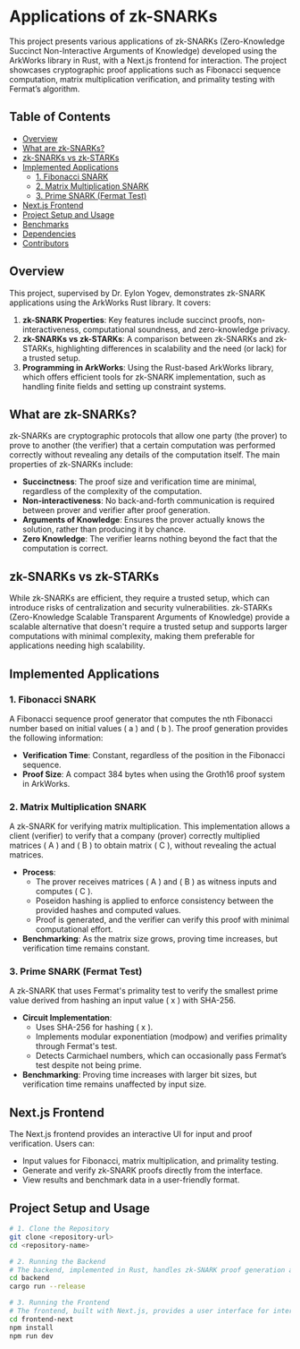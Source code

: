 # Applications of zk-SNARKs

This project presents various applications of zk-SNARKs (Zero-Knowledge Succinct Non-Interactive Arguments of Knowledge) developed using the ArkWorks library in Rust, with a Next.js frontend for interaction. The project showcases cryptographic proof applications such as Fibonacci sequence computation, matrix multiplication verification, and primality testing with Fermat’s algorithm.

## Table of Contents
- [Overview](#overview)
- [What are zk-SNARKs?](#what-are-zk-snarks)
- [zk-SNARKs vs zk-STARKs](#zk-snarks-vs-zk-starks)
- [Implemented Applications](#implemented-applications)
  - [1. Fibonacci SNARK](#1-fibonacci-snark)
  - [2. Matrix Multiplication SNARK](#2-matrix-multiplication-snark)
  - [3. Prime SNARK (Fermat Test)](#3-prime-snark-fermat-test)
- [Next.js Frontend](#nextjs-frontend)
- [Project Setup and Usage](#project-setup-and-usage)
- [Benchmarks](#benchmarks)
- [Dependencies](#dependencies)
- [Contributors](#contributors)

## Overview
This project, supervised by Dr. Eylon Yogev, demonstrates zk-SNARK applications using the ArkWorks Rust library. It covers:
1. **zk-SNARK Properties**: Key features include succinct proofs, non-interactiveness, computational soundness, and zero-knowledge privacy.
2. **zk-SNARKs vs zk-STARKs**: A comparison between zk-SNARKs and zk-STARKs, highlighting differences in scalability and the need (or lack) for a trusted setup.
3. **Programming in ArkWorks**: Using the Rust-based ArkWorks library, which offers efficient tools for zk-SNARK implementation, such as handling finite fields and setting up constraint systems.

## What are zk-SNARKs?
zk-SNARKs are cryptographic protocols that allow one party (the prover) to prove to another (the verifier) that a certain computation was performed correctly without revealing any details of the computation itself. The main properties of zk-SNARKs include:
- **Succinctness**: The proof size and verification time are minimal, regardless of the complexity of the computation.
- **Non-interactiveness**: No back-and-forth communication is required between prover and verifier after proof generation.
- **Arguments of Knowledge**: Ensures the prover actually knows the solution, rather than producing it by chance.
- **Zero Knowledge**: The verifier learns nothing beyond the fact that the computation is correct.

## zk-SNARKs vs zk-STARKs
While zk-SNARKs are efficient, they require a trusted setup, which can introduce risks of centralization and security vulnerabilities. zk-STARKs (Zero-Knowledge Scalable Transparent Arguments of Knowledge) provide a scalable alternative that doesn't require a trusted setup and supports larger computations with minimal complexity, making them preferable for applications needing high scalability.

## Implemented Applications
### 1. Fibonacci SNARK
A Fibonacci sequence proof generator that computes the nth Fibonacci number based on initial values \( a \) and \( b \). The proof generation provides the following information:
- **Verification Time**: Constant, regardless of the position in the Fibonacci sequence.
- **Proof Size**: A compact 384 bytes when using the Groth16 proof system in ArkWorks.

### 2. Matrix Multiplication SNARK
A zk-SNARK for verifying matrix multiplication. This implementation allows a client (verifier) to verify that a company (prover) correctly multiplied matrices \( A \) and \( B \) to obtain matrix \( C \), without revealing the actual matrices.
- **Process**:
  - The prover receives matrices \( A \) and \( B \) as witness inputs and computes \( C \).
  - Poseidon hashing is applied to enforce consistency between the provided hashes and computed values.
  - Proof is generated, and the verifier can verify this proof with minimal computational effort.
- **Benchmarking**: As the matrix size grows, proving time increases, but verification time remains constant.

### 3. Prime SNARK (Fermat Test)
A zk-SNARK that uses Fermat's primality test to verify the smallest prime value derived from hashing an input value \( x \) with SHA-256.
- **Circuit Implementation**:
  - Uses SHA-256 for hashing \( x \).
  - Implements modular exponentiation (modpow) and verifies primality through Fermat's test.
  - Detects Carmichael numbers, which can occasionally pass Fermat’s test despite not being prime.
- **Benchmarking**: Proving time increases with larger bit sizes, but verification time remains unaffected by input size.

## Next.js Frontend
The Next.js frontend provides an interactive UI for input and proof verification. Users can:
- Input values for Fibonacci, matrix multiplication, and primality testing.
- Generate and verify zk-SNARK proofs directly from the interface.
- View results and benchmark data in a user-friendly format.

## Project Setup and Usage
```bash
# 1. Clone the Repository
git clone <repository-url>
cd <repository-name>

# 2. Running the Backend
# The backend, implemented in Rust, handles zk-SNARK proof generation and verification.
cd backend
cargo run --release

# 3. Running the Frontend
# The frontend, built with Next.js, provides a user interface for interacting with the backend.
cd frontend-next
npm install
npm run dev
